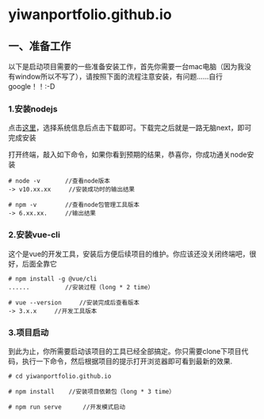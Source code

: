 # yiwanportfolio.github.io

##		一、准备工作
以下是启动项目需要的一些准备安装工作，首先你需要一台mac电脑（因为我没有window所以不写了），请按照下面的流程注意安装，有问题......自行google！！:-D

###	1.安装nodejs  
   
点击[这里](https://nodejs.org/en/download/)，选择系统信息后点击下载即可。下载完之后就是一路无脑next，即可完成安装       
    
打开终端，敲入如下命令，如果你看到预期的结果，恭喜你，你成功通关node安装 
   
```
# node -v	    //查看node版本
-> v10.xx.xx     //安装成功时的输出结果   

# npm -v        //查看node包管理工具版本
-> 6.xx.xx.     //输出结果
```

###	2.安装vue-cli 
这个是vue的开发工具，安装后方便后续项目的维护。你应该还没关闭终端吧，很好，后面全靠它     
     
```
# npm install -g @vue/cli
......			//安装过程（long * 2 time）

# vue --version     //安装完成后查看版本
-> 3.x.x     //开发工具版本    
```  

###		3.项目启动
到此为止，你所需要启动该项目的工具已经全部搞定。你只需要clone下项目代码，执行一下命令，然后根据项目的提示打开浏览器即可看到最新的效果.    

```
# cd yiwanportfolio.github.io		

# npm install    //安装项目依赖包（long * 3 time）

# npm run serve      //开发模式启动

```